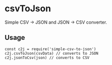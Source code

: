 # csvToJson

Simple CSV -> JSON and JSON -> CSV converter.

## Usage

```
const c2j = require('simple-csv-to-json')
c2j.csvToJson(csvData) // converts to JSON
c2j.jsonToCsv(json) // converts to CSV
```
